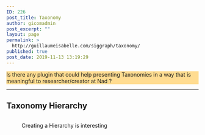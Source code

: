 ```yaml
---
ID: 226
post_title: Taxonomy
author: gicomadmin
post_excerpt: ""
layout: page
permalink: >
  http://guillaumeisabelle.com/siggraph/taxonomy/
published: true
post_date: 2019-11-13 13:19:29
---
```

<!-- wp:paragraph -->



<!-- /wp:paragraph -->

<!-- wp:paragraph {"customBackgroundColor":"#ffdc91"} -->

<p style="background-color:#ffdc91" class="has-background">
  Is there any plugin that could help presenting Taxonomies in a way that is meaningful to researcher/creator at Nad ?
</p>

<!-- /wp:paragraph -->

<!-- wp:separator -->

<hr class="wp-block-separator" />

<!-- /wp:separator -->

<!-- wp:heading -->

## Taxonomy Hierarchy

<!-- /wp:heading -->

<!-- wp:image {"id":230} --><figure class="wp-block-image">

<img src="http://guillaumeisabelle.com/siggraph/wp-content/uploads/sites/25/2019/11/image-25.png" alt="" class="wp-image-230" /><figcaption>Creating a Hierarchy is interesting</figcaption></figure> <!-- /wp:image -->